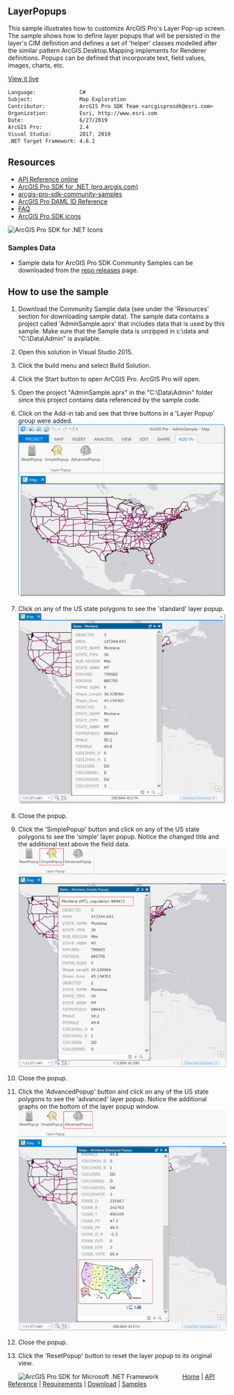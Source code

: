 ## LayerPopups

<!-- TODO: Write a brief abstract explaining this sample -->
This sample illustrates how to customize ArcGIS Pro's Layer Pop-up screen.  The sample shows how to define layer popups that will be persisted in the layer's CIM definition and defines a set of 'helper' classes modelled after the similar pattern ArcGIS.Desktop.Mapping implements for Renderer definitions. Popups can be defined that incorporate text, field values, images, charts, etc.  
  


<a href="http://pro.arcgis.com/en/pro-app/sdk/" target="_blank">View it live</a>

<!-- TODO: Fill this section below with metadata about this sample-->
```
Language:              C#
Subject:               Map Exploration
Contributor:           ArcGIS Pro SDK Team <arcgisprosdk@esri.com>
Organization:          Esri, http://www.esri.com
Date:                  6/27/2019
ArcGIS Pro:            2.4
Visual Studio:         2017, 2019
.NET Target Framework: 4.6.1
```

## Resources

* [API Reference online](https://pro.arcgis.com/en/pro-app/sdk/api-reference)
* <a href="https://pro.arcgis.com/en/pro-app/sdk/" target="_blank">ArcGIS Pro SDK for .NET (pro.arcgis.com)</a>
* [arcgis-pro-sdk-community-samples](https://github.com/Esri/arcgis-pro-sdk-community-samples)
* [ArcGIS Pro DAML ID Reference](https://github.com/Esri/arcgis-pro-sdk/wiki/ArcGIS-Pro-DAML-ID-Reference)
* [FAQ](https://github.com/Esri/arcgis-pro-sdk/wiki/FAQ)
* [ArcGIS Pro SDK icons](https://github.com/Esri/arcgis-pro-sdk/releases/tag/2.4.0.19948)

![ArcGIS Pro SDK for .NET Icons](https://Esri.github.io/arcgis-pro-sdk/images/Home/Image-of-icons.png  "ArcGIS Pro SDK Icons")

### Samples Data

* Sample data for ArcGIS Pro SDK Community Samples can be downloaded from the [repo releases](https://github.com/Esri/arcgis-pro-sdk-community-samples/releases) page.  

## How to use the sample
<!-- TODO: Explain how this sample can be used. To use images in this section, create the image file in your sample project's screenshots folder. Use relative url to link to this image using this syntax: ![My sample Image](FacePage/SampleImage.png) -->
1. Download the Community Sample data (see under the 'Resources' section for downloading sample data).  The sample data contains a project called 'AdminSample.aprx' that includes data that is used by this sample.  Make sure that the Sample data is unzipped in c:\data and "C:\Data\Admin" is available.  
1. Open this solution in Visual Studio 2015.    
1. Click the build menu and select Build Solution.  
1. Click the Start button to open ArCGIS Pro.  ArcGIS Pro will open.  
1. Open the project "AdminSample.aprx" in the "C:\Data\Admin\" folder since this project contains data referenced by the sample code.  
1. Click on the Add-in tab and see that three buttons in a 'Layer Popup' group were added.  
![UI](Screenshots/Screen1.png)    
  
1. Click on any of the US state polygons to see the 'standard' layer popup.   
![UI](Screenshots/Screen2.png)    
  
1. Close the popup.    
1. Click the 'SimplePopup' button and click on any of the US state polygons to see the 'simple' layer popup.  Notice the changed title and the additional text above the field data.    
![UI](Screenshots/Screen3.png)    
  
1. Close the popup.    
1. Click the 'AdvancedPopup' button and click on any of the US state polygons to see the 'advanced' layer popup.  Notice the additional graphs on the bottom of the layer popup window.    
![UI](Screenshots/Screen4.png)    
  
1. Close the popup.  
1. Click the 'ResetPopup' button to reset the layer popup to its original view.    
  


<!-- End -->

&nbsp;&nbsp;&nbsp;&nbsp;&nbsp;&nbsp;<img src="https://esri.github.io/arcgis-pro-sdk/images/ArcGISPro.png"  alt="ArcGIS Pro SDK for Microsoft .NET Framework" height = "20" width = "20" align="top"  >
&nbsp;&nbsp;&nbsp;&nbsp;&nbsp;&nbsp;&nbsp;&nbsp;&nbsp;&nbsp;&nbsp;&nbsp;
[Home](https://github.com/Esri/arcgis-pro-sdk/wiki) | <a href="https://pro.arcgis.com/en/pro-app/sdk/api-reference" target="_blank">API Reference</a> | [Requirements](https://github.com/Esri/arcgis-pro-sdk/wiki#requirements) | [Download](https://github.com/Esri/arcgis-pro-sdk/wiki#installing-arcgis-pro-sdk-for-net) | <a href="https://github.com/esri/arcgis-pro-sdk-community-samples" target="_blank">Samples</a>
